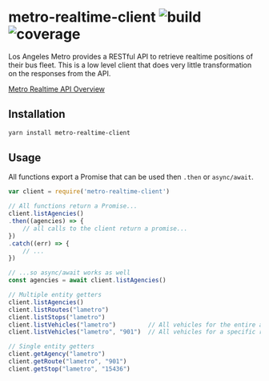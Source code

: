 # metro-realtime-client ![build](https://gitlab.com/cmcahoon/metro-realtime-client/badges/master/build.svg)![coverage](https://gitlab.com/cmcahoon/metro-realtime-client/badges/master/coverage.svg?job=coverage)

Los Angeles Metro provides a RESTful API to retrieve realtime positions of their
bus fleet. This is a low level client that does very little transformation on the
responses from the API.

[Metro Realtime API Overview](http://developer.metro.net/introduction/realtime-api-overview/)

## Installation

```bash
yarn install metro-realtime-client
```

## Usage

All functions export a Promise that can be used then `.then` or `async/await`.
```javascript
var client = require('metro-realtime-client')

// All functions return a Promise...
client.listAgencies()
.then((agencies) => {
    // all calls to the client return a promise...
})
.catch((err) => {
    // ...
})

// ...so async/await works as well
const agencies = await client.listAgencies()
```
```javascript
// Multiple entity getters
client.listAgencies()
client.listRoutes("lametro")
client.listStops("lametro")
client.listVehicles("lametro")         // All vehicles for the entire agency
client.listVehicles("lametro", "901")  // All vehicles for a specific route

// Single entity getters
client.getAgency("lametro")
client.getRoute("lametro", "901")
client.getStop("lametro", "15436")
```
